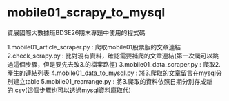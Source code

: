 # mobile01_scrapy_to_mysql

資展國際大數據班BDSE26期末專題中使用的程式碼

1.mobile01_article_scraper.py : 爬取mobile01股票版的文章連結
2.check_scrapy.py : 比對現有資料，確認需要補爬的文章連結(第一次爬可以跳過這個步驟，但是要先去改3.的檔案路徑)
3.mobile01_data_scraper.py : 爬取2.產生的連結列表
4.mobile01_data_to_mysql.py : 將3.爬取的文章留言在mysql分別建立table
5.mobile01_rearrange.py : 將3.爬取的資料依照日期分別存成新的.csv(這個步驟也可以透過mysql資料庫取代)
